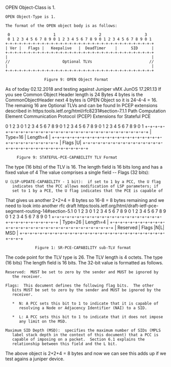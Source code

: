 
 OPEN Object-Class is 1.

    OPEN Object-Type is 1.

    The format of the OPEN object body is as follows:

     0                   1                   2                   3
     0 1 2 3 4 5 6 7 8 9 0 1 2 3 4 5 6 7 8 9 0 1 2 3 4 5 6 7 8 9 0 1
    +-+-+-+-+-+-+-+-+-+-+-+-+-+-+-+-+-+-+-+-+-+-+-+-+-+-+-+-+-+-+-+-+
    | Ver |   Flags |   Keepalive   |  DeadTimer    |      SID      |
    +-+-+-+-+-+-+-+-+-+-+-+-+-+-+-+-+-+-+-+-+-+-+-+-+-+-+-+-+-+-+-+-+
    |                                                               |
    //                       Optional TLVs                         //
    |                                                               |
    +-+-+-+-+-+-+-+-+-+-+-+-+-+-+-+-+-+-+-+-+-+-+-+-+-+-+-+-+-+-+-+-+

                     Figure 9: OPEN Object Format
 As of today 02.12.2018 and testing against Juniper vMX JunOS 17.2R1.13
 If you see Common Object Header length is 24 Bytes 4 bytes is the CommonObjectHeader
 next 4 bytes is OPEN Object so it is 24-4-4 = 16. The remainig 16 are Optional TLVs and can be found
 In PCEP extensions described in https:tools.ietf.org/html/rfc8231#section-7.1.1
 Path Computation Element Communication Protocol (PCEP) Extensions for Stateful PCE

 0                   1                   2                   3
 0 1 2 3 4 5 6 7 8 9 0 1 2 3 4 5 6 7 8 9 0 1 2 3 4 5 6 7 8 9 0 1
 +-+-+-+-+-+-+-+-+-+-+-+-+-+-+-+-+-+-+-+-+-+-+-+-+-+-+-+-+-+-+-+-+
 |               Type=16         |            Length=4           |
 +-+-+-+-+-+-+-+-+-+-+-+-+-+-+-+-+-+-+-+-+-+-+-+-+-+-+-+-+-+-+-+-+
 |                             Flags                           |U|
 +-+-+-+-+-+-+-+-+-+-+-+-+-+-+-+-+-+-+-+-+-+-+-+-+-+-+-+-+-+-+-+-+

 		 Figure 9: STATEFUL-PCE-CAPABILITY TLV Format

 The type (16 bits) of the TLV is 16.  The length field is 16 bits
 long and has a fixed value of 4
 The value comprises a single field -- Flags (32 bits):

    U (LSP-UPDATE-CAPABILITY - 1 bit):  if set to 1 by a PCC, the U flag
       indicates that the PCC allows modification of LSP parameters; if
       set to 1 by a PCE, the U flag indicates that the PCE is capable of

 That gives us another 2+2+4 = 8 bytes so 16-8 = 8 bytes remaining and
 we need to look into another rfc draft https:tools.ietf.org/html/draft-ietf-pce-segment-routing-14#section-5.1
 0                   1                   2                   3
        0 1 2 3 4 5 6 7 8 9 0 1 2 3 4 5 6 7 8 9 0 1 2 3 4 5 6 7 8 9 0 1
       +-+-+-+-+-+-+-+-+-+-+-+-+-+-+-+-+-+-+-+-+-+-+-+-+-+-+-+-+-+-+-+-+
       |            Type=26            |            Length=4           |
       +-+-+-+-+-+-+-+-+-+-+-+-+-+-+-+-+-+-+-+-+-+-+-+-+-+-+-+-+-+-+-+-+
       |         Reserved              |   Flags   |N|L|      MSD      |
       +-+-+-+-+-+-+-+-+-+-+-+-+-+-+-+-+-+-+-+-+-+-+-+-+-+-+-+-+-+-+-+-+

                 Figure 1: SR-PCE-CAPABILITY sub-TLV format
 The code point for the TLV type is 26.  The TLV length is 4 octets.
 The type (16 bits) The length field is 16 bits.
 The 32-bit value is formatted as follows.

    Reserved:  MUST be set to zero by the sender and MUST be ignored by
       the receiver.

    Flags:  This document defines the following flag bits.  The other
       bits MUST be set to zero by the sender and MUST be ignored by the
       receiver.

       *  N: A PCC sets this bit to 1 to indicate that it is capable of
          resolving a Node or Adjacency Identifier (NAI) to a SID.

       *  L: A PCC sets this bit to 1 to indicate that it does not impose
          any limit on the MSD.

    Maximum SID Depth (MSD):  specifies the maximum number of SIDs (MPLS
       label stack depth in the context of this document) that a PCC is
       capable of imposing on a packet.  Section 6.1 explains the
       relationship between this field and the L bit.
 The above object is  2+2+4 = 8 bytes and now we can see this adds up
 if we test agains a juniper device.